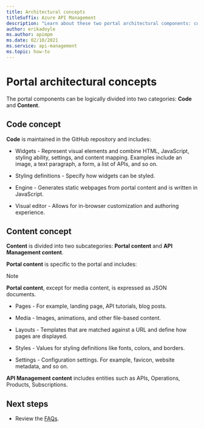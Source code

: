 ```yaml
---
title: Architectural concepts
titleSuffix: Azure API Management
description: "Learn about these two portal architectural components: code and content."
author: erikadoyle
ms.author: apimpm
ms.date: 02/10/2021
ms.service: api-management
ms.topic: how-to
---
```


# Portal architectural concepts

The portal components can be logically divided into two categories: **Code** and **Content**.

## Code concept

**Code** is maintained in the GitHub repository and includes:

- Widgets - Represent visual elements and combine HTML, JavaScript, styling ability, settings, and content mapping. Examples include an image, a text paragraph, a form, a list of APIs, and so on.

- Styling definitions - Specify how widgets can be styled.

- Engine - Generates static webpages from portal content and is written in JavaScript.

- Visual editor - Allows for in-browser customization and authoring experience.

## Content concept

**Content** is divided into two subcategories: **Portal content** and **API Management content**.

**Portal content** is specific to the portal and includes:

   > [!NOTE]
   > **Portal content**, except for media content, is expressed as JSON documents.

- Pages - For example, landing page, API tutorials, blog posts.

- Media - Images, animations, and other file-based content.

- Layouts - Templates that are matched against a URL and define how pages are displayed.

- Styles - Values for styling definitions like fonts, colors, and borders.

- Settings - Configuration settings. For example, favicon, website metadata, and so on.

**API Management content** includes entities such as APIs, Operations, Products, Subscriptions.

## Next steps

- Review the [FAQs](dev-portal-faq.md).

